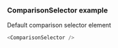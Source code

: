 ### ComparisonSelector example

Default comparison selector element

```js
<ComparisonSelector />
```
